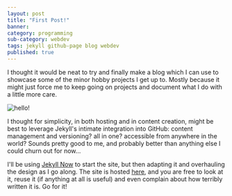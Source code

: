 ```yaml
---
layout: post
title: "First Post!"
banner:
category: programming
sub-category: webdev
tags: jekyll github-page blog webdev
published: true
---
```


I thought it would be neat to try and finally make a blog which I can use to showcase some of the minor hobby projects I get up to. Mostly because it might just force me to keep going on projects and document what I do with a little more care.

![hello!](https://thumbs.gfycat.com/NextRepulsiveBighornsheep-size_restricted.gif)

I thought for simplicity, in both hosting and in content creation, might be best to leverage Jekyll's intimate integration into GitHub: content management and versioning? all in one? accessible from anywhere in the world? Sounds pretty good to me, and probably better than anything else I could churn out for now...

I'll be using [Jekyll Now](https://github.com/barryclark/jekyll-now) to start the site, but then adapting it and overhauling the design as I go along. The site is hosted [here](https://github.com/Pandalism/pandalism.github.io), and you are free to look at it, reuse it (if anything at all is useful) and even complain about how terribly written it is. Go for it!
